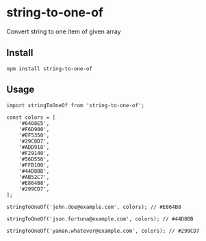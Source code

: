 # string-to-one-of
Convert string to one item of given array


## Install
```
npm install string-to-one-of
```

## Usage
```
import stringToOneOf from 'string-to-one-of';

const colors = [
    '#6468E5',
    '#F6D900',
    '#EF5350',
    '#29C0D7',
    '#ADD918',
    '#F29140',
    '#56D556',
    '#FFB100',
    '#44D8BB',
    '#AB52C7',
    '#E864B8',
    '#299CD7',
];

stringToOneOf('john.doe@example.com', colors); // #E864B8

stringToOneOf('json.fortuna@example.com', colors); // #44D8BB

stringToOneOf('yaman.whatever@example.com', colors); // #299CD7
```
